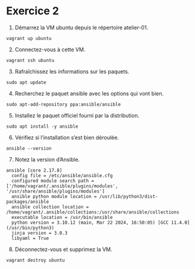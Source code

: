 # Exercice 2

1. Démarrez la VM ubuntu depuis le répertoire atelier-01.
```
vagrant up ubuntu
```

2. Connectez-vous à cette VM.
```
vagrant ssh ubuntu
```

3. Rafraîchissez les informations sur les paquets.
```
sudo apt update
```

4. Recherchez le paquet ansible avec les options qui vont bien.
```
sudo apt-add-repository ppa:ansible/ansible
```

5. Installez le paquet officiel fourni par la distribution.
```
sudo apt install -y ansible
```

6. Vérifiez si l’installation s’est bien déroulée.
```
ansible --version
```

7. Notez la version d’Ansible.
```
ansible [core 2.17.8]
  config file = /etc/ansible/ansible.cfg
  configured module search path = ['/home/vagrant/.ansible/plugins/modules', '/usr/share/ansible/plugins/modules']
  ansible python module location = /usr/lib/python3/dist-packages/ansible
  ansible collection location = /home/vagrant/.ansible/collections:/usr/share/ansible/collections
  executable location = /usr/bin/ansible
  python version = 3.10.12 (main, Mar 22 2024, 16:50:05) [GCC 11.4.0] (/usr/bin/python3)
  jinja version = 3.0.3
  libyaml = True
  ```

8. Déconnectez-vous et supprimez la VM.
```
vagrant destroy ubuntu
```